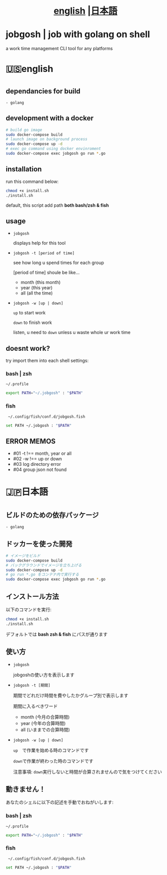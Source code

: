 <h1 align="center"> <a href="#english">english</a> |<a href="#japanese">日本語</a></h1>

<!-- ![README LOGO](_img/bak.png) -->
# jobgosh | job with golang on shell

a work time management CLI tool for any platforms

<h1 align="left" id="english"> 🇺🇸english<h1>

## dependancies for build

    - golang

## development with a docker
```bash
# build go image
sudo docker-compose build
# launch image on background process
sudo docker-compose up -d
# exec go command using docker envinroment
sudo docker-compose exec jobgosh go run *.go
```

## installation

run this command below:

```bash
chmod +x install.sh
./install.sh
```
default, this script add path **both bash/zsh & fish**

## usage

- ```jobgosh``` 

    displays help for this tool

- ```jobgosh -t [period of time]``` 

    see how long u spend times for each group

    [period of time] shoule be like...

    - month (this month)
    - year (this year)
    - all (all the time)

- ```jobgosh -w [up | down]``` 

    ```up``` to start work

    ```down``` to finish work

    listen, u need to ```down``` unless u waste whole ur work time


## doesnt work? 
try import them into each shell settings:
### bash | zsh

``` ~/.profile ```

```bash
export PATH="~/.jobgosh" : "$PATH" 
```

### fish
    
``` ~/.config/fish/conf.d/jobgosh.fish```

```bash
set PATH ~/.jobgosh : "$PATH" 
```

## ERROR MEMOS

- #01
    -t !== month, year or all
- #02
    -w !== up or down
- #03
    log directory error
- #04
    group json not found

<h1 align="left" id="japanese"> 🇯🇵日本語<h1>

## ビルドのための依存パッケージ

    - golang

## ドッカーを使った開発
```bash
# イメージをビルド
sudo docker-compose build
# バックグラウンドでイメージを立ち上げる
sudo docker-compose up -d
# go run *.go をコンテナ内で実行する
sudo docker-compose exec jobgosh go run *.go
```

## インストール方法

以下のコマンドを実行:

```bash
chmod +x install.sh
./install.sh
```
デフォルトでは **bash zsh & fish** にパスが通ります

## 使い方

- ```jobgosh``` 

    jobgoshの使い方を表示します

- ```jobgosh -t [期間]``` 

    期間でどれだけ時間を費やしたかグループ別で表示します

    期間に入るべきワード

    - month (今月の合算時間)
    - year (今年の合算時間)
    - all (いままでの合算時間)

- ```jobgosh -w [up | down]``` 

    ```up```　で作業を始める時のコマンドです

    ```down```で作業が終わった時のコマンドです

    注意事項: ```down```実行しないと時間が合算されませんので気をつけてください


## 動きません！
あなたのシェルに以下の記述を手動でおねがいします:
### bash | zsh

``` ~/.profile ```

```bash
export PATH="~/.jobgosh" : "$PATH" 
```

### fish
    
``` ~/.config/fish/conf.d/jobgosh.fish```

```bash
set PATH ~/.jobgosh : "$PATH" 
```
